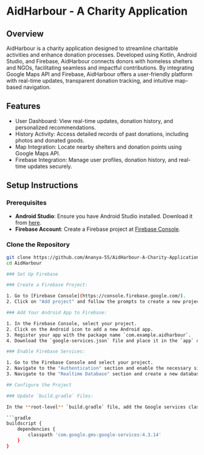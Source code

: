 # AidHarbour - A Charity Application

## Overview

AidHarbour is a charity application designed to streamline charitable activities and enhance donation processes. Developed using Kotlin, Android Studio, and Firebase, AidHarbour connects donors with homeless shelters and NGOs, facilitating seamless and impactful contributions. By integrating Google Maps API and Firebase, AidHarbour offers a user-friendly platform with real-time updates, transparent donation tracking, and intuitive map-based navigation.

## Features

- User Dashboard: View real-time updates, donation history, and personalized recommendations.
- History Activity: Access detailed records of past donations, including photos and donated goods.
- Map Integration: Locate nearby shelters and donation points using Google Maps API.
- Firebase Integration: Manage user profiles, donation history, and real-time updates securely.


## Setup Instructions

### Prerequisites

- **Android Studio**: Ensure you have Android Studio installed. Download it from [here](https://developer.android.com/studio).
- **Firebase Account**: Create a Firebase project at [Firebase Console](https://console.firebase.google.com/).

### Clone the Repository

```bash
git clone https://github.com/Ananya-55/AidHarbour-A-Charity-Application.git
cd AidHarbour

### Set Up Firebase

### Create a Firebase Project:

1. Go to [Firebase Console](https://console.firebase.google.com/).
2. Click on "Add project" and follow the prompts to create a new project.

### Add Your Android App to Firebase:

1. In the Firebase Console, select your project.
2. Click on the Android icon to add a new Android app.
3. Register your app with the package name `com.example.aidharbour`.
4. Download the `google-services.json` file and place it in the `app` directory of your project.

### Enable Firebase Services:

1. Go to the Firebase Console and select your project.
2. Navigate to the "Authentication" section and enable the necessary sign-in methods.
3. Navigate to the "Realtime Database" section and create a new database.

## Configure the Project

### Update `build.gradle` Files:

In the **root-level** `build.gradle` file, add the Google services classpath:

```gradle
buildscript {
    dependencies {
        classpath 'com.google.gms:google-services:4.3.14'
    }
}

